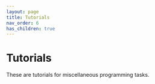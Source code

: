 ```yaml
---
layout: page
title: Tutorials
nav_order: 6
has_children: true
---
```


# Tutorials

These are tutorials for miscellaneous programming tasks.